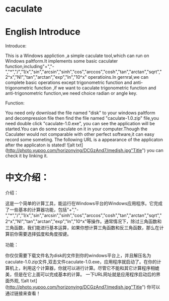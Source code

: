 caculate
========
English Introduce
========================================================================================================================
Introduce:

   This is a Windows appliction ,a simple caculate tool,which can run on Windows paltform.It implements some basic caculater function,including"+","-","*","/","1/x","sin","arcsin","sinh","cos","arccos","cosh","tan","arctan","sqrt","2^x","N!","tan","arctan","exp","ln","10^x" operatioins.In gernral,we can complete basic operations except trigonometric function and anti-trigonometric function ,if we want to caculate trigonometric function and anti-trigonometric function,we need choice radian or angle key.


Function:

  You need only download  the file named "disk" to your windows paltform and decompression file then find the file named "caculate-1.0.zip" file,you need double click "caculate-1.0.exe", you can see the application will be started.You can do some caculate on it in your computer.Though the Caculater would not comparable with other perfect software,it can easy record some someting.
  The following URL is a appearance of the applicaton after the applicaton is stated!
  ![alt txt] (http://photo.yupoo.com/horizonying/DCGzAnd7/medish.jpg"Title")
  you can check it by linking it.

中文介绍：
========================================================================================================================

介绍：

  这是一个简单的计算工具，能运行在Windows平台的Windows应用程序。它完成了一些基本的计算器功能，包括"+","-","*","/","1/x","sin","arcsin","sinh","cos","arccos","cosh","tan","arctan","sqrt","2^x","N!","tan","arctan","exp","ln","10^x"等操作。通常情况下，除过三角函数和三角函数，我们能进行基本运算，如果你想计算三角函数和反三角函数，那么在计算前你需要选择弧度和角度按键。
  
功能：

   你仅仅需要下载文件名为disk的文件到你的windows平台上，并且解压名为caculate-1.0.zip文件,双击文件caculate-1.0.exe，应用程序就启动了。在你的计算机上，利用这个计算器，你就可以进行计算。尽管它不能和其它计算程序相媲美，但是在它上面可以完成基本的计算。
   一下URL网址就是应用程序启动后的界面外观,
   ![alt txt] (http://photo.yupoo.com/horizonying/DCGzAnd7/medish.jpg"Title")
   你可以通过链接来查看！













